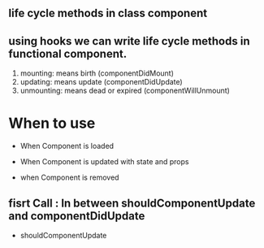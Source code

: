 ## life cycle methods in class component

## using hooks we can write life cycle methods in functional component.


1) mounting: means birth (componentDidMount)
2) updating: means update (componentDidUpdate)
3) unmounting: means dead or expired (componentWillUnmount)

# When to use 
- When Component is loaded

- When Component is updated with state and props

- when Component is removed

## fisrt Call : In between shouldComponentUpdate and componentDidUpdate
- shouldComponentUpdate
